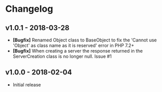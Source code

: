 # Changelog

## v1.0.1 - 2018-03-28
* **[Bugfix]** Renamed Object class to BaseObject to fix the 'Cannot use 'Object' as class name as it is reserved' error in PHP 7.2+
* **[Bugfix]** When creating a server the response returned in the ServerCreation class is no longer null. Issue #1

## v1.0.0 - 2018-02-04
* Initial release